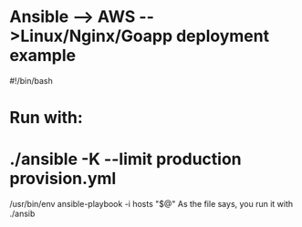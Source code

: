 # Ansible --> AWS -->Linux/Nginx/Goapp deployment example

#!/bin/bash
# Run with:
# ./ansible -K --limit production provision.yml
/usr/bin/env ansible-playbook -i hosts "$@"
As the file says, you run it with ./ansib

